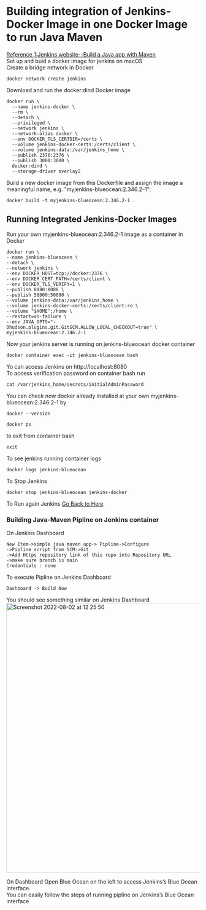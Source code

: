 # Building integration of Jenkins-Docker Image in one Docker Image to run Java Maven
[Reference 1:Jenkins website--Build a Java app with Maven](https://www.jenkins.io/doc/tutorials/build-a-java-app-with-maven/)<br>
Set up and buid a docker image for jenkins on macOS <br/>
Create a bridge network in Docker 
```
docker network create jenkins
```
Download and run the docker:dind Docker image
``` 
docker run \
  --name jenkins-docker \
  --rm \
  --detach \
  --privileged \
  --network jenkins \
  --network-alias docker \
  --env DOCKER_TLS_CERTDIR=/certs \
  --volume jenkins-docker-certs:/certs/client \
  --volume jenkins-data:/var/jenkins_home \
  --publish 2376:2376 \
  --publish 3000:3000 \
  docker:dind \
  --storage-driver overlay2
  ```
  Build a new docker image from this Dockerfile and assign the image a meaningful name, e.g. "myjenkins-blueocean:2.346.2-1":
  ```
  docker build -t myjenkins-blueocean:2.346.2-1 .
  ```
  ## Running Integrated Jenkins-Docker Images
  Run your own myjenkins-blueocean:2.346.2-1 image as a container in Docker<br/>
  ```
  docker run \
  --name jenkins-blueocean \
  --detach \
  --network jenkins \
  --env DOCKER_HOST=tcp://docker:2376 \
  --env DOCKER_CERT_PATH=/certs/client \
  --env DOCKER_TLS_VERIFY=1 \
  --publish 8080:8080 \
  --publish 50000:50000 \
  --volume jenkins-data:/var/jenkins_home \
  --volume jenkins-docker-certs:/certs/client:ro \
  --volume "$HOME":/home \
  --restart=on-failure \
  --env JAVA_OPTS="-Dhudson.plugins.git.GitSCM.ALLOW_LOCAL_CHECKOUT=true" \
  myjenkins-blueocean:2.346.2-1 
```
Now your jenkins server is running on jenkins-blueocean docker container
```
docker container exec -it jenkins-blueocean bash
```
Yo can access Jenkins on http://localhost:8080<br/>
To access verification password on container bash run<br/>
```
cat /var/jenkins_home/secrets/initialAdminPassword
```
You can check now docker already installed at your own myjenkins-blueocean:2.346.2-1 by 
```
docker --version
```
```
docker ps
```
to exit from container bash
```
exit
```
To see jenkins running container logs
```
docker logs jenkins-blueocean
```
To Stop Jenkins 
```
docker stop jenkins-blueocean jenkins-docker
```
To Run again Jenkins [Go Back to Here](#Running-Integrated-Jenkins-Docker-Images)
### Building Java-Maven Pipline on Jenkins container
On Jenkins Dashboard 
``` 
New Item->simple java maven app-> Pipline->Configure
->Pipline script from SCM->Git
->Add Https repository link of this repo into Repository URL
->make sure branch is main
Credentials : none
``` 
To execute Pipline on Jenkins Dashboard
```
Dashboard -> Build Now
```
You should see something similar on Jenkins Dashboard<br/>
<img width="703" alt="Screenshot 2022-08-02 at 12 25 50" src="https://user-images.githubusercontent.com/43514418/182353110-3302123d-b11f-4e30-83cf-54a93e9d14cb.png">

On Dashboard Open Blue Ocean on the left to access Jenkins’s Blue Ocean interface.<br/>
You can easily follow the steps of running pipline on Jenkins’s Blue Ocean interface




